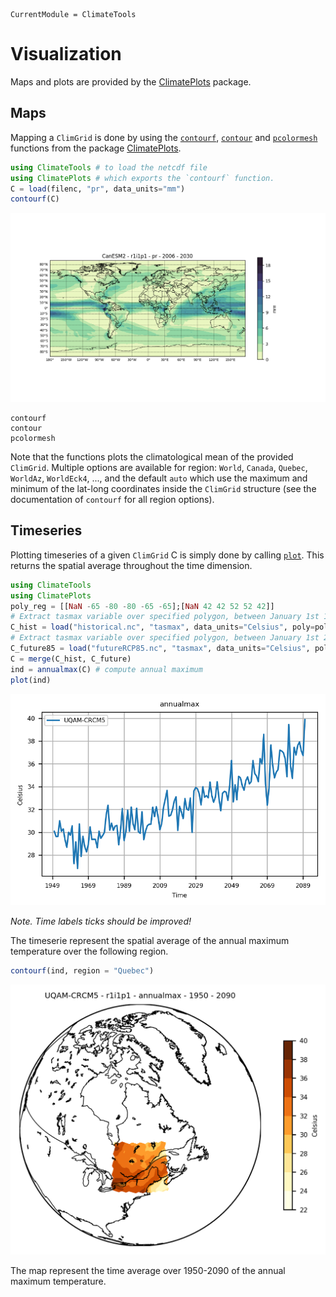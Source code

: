 ```@meta
CurrentModule = ClimateTools
```

# Visualization

Maps and plots are provided by the [ClimatePlots](https://github.com/JuliaClimate/ClimatePlots.jl) package.

## Maps

Mapping a `ClimGrid` is done by using the [`contourf`](@ref), [`contour`](@ref) and [`pcolormesh`](@ref) functions from the package [ClimatePlots](https://github.com/JuliaClimate/ClimatePlots.jl).

```julia
using ClimateTools # to load the netcdf file
using ClimatePlots # which exports the `contourf` function.
C = load(filenc, "pr", data_units="mm")
contourf(C)
```

![CanESM2](assets/CanESM2.png)

```@docs
contourf
contour
pcolormesh
```

Note that the functions plots the climatological mean of the provided `ClimGrid`. Multiple options are available for region: `World`, `Canada`, `Quebec`, `WorldAz`, `WorldEck4`, ..., and the default `auto` which use the maximum and minimum of the lat-long coordinates inside the `ClimGrid` structure (see the documentation of `contourf` for all region options).

## Timeseries

Plotting timeseries of a given `ClimGrid` C is simply done by calling [`plot`](@ref). This returns the spatial average throughout the time dimension.

```julia
using ClimateTools
using ClimatePlots
poly_reg = [[NaN -65 -80 -80 -65 -65];[NaN 42 42 52 52 42]]
# Extract tasmax variable over specified polygon, between January 1st 1950 and December 31st 2005
C_hist = load("historical.nc", "tasmax", data_units="Celsius", poly=poly_reg, start_date=Date(1950, 01, 01), end_date=Date(2005, 12, 31)))
# Extract tasmax variable over specified polygon, between January 1st 2006 and December 31st 2090 for emission scenario RCP8.5
C_future85 = load("futureRCP85.nc", "tasmax", data_units="Celsius", poly=poly_reg, start_date=Date(2006, 01, 01), end_date=Date(2090, 12, 31)))
C = merge(C_hist, C_future)
ind = annualmax(C) # compute annual maximum
plot(ind)
```

![annualmaxtasmax](assets/timeserie_uqam_crcm5.png)

*Note. Time labels ticks should be improved!*

The timeserie represent the spatial average of the annual maximum temperature over the following region.

```julia
contourf(ind, region = "Quebec")
```

![annualmaxtasmax_maps](assets/annmax_maps.png)

The map represent the time average over 1950-2090 of the annual maximum temperature.
